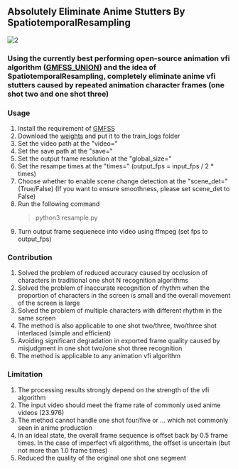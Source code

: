 ## Absolutely Eliminate Anime Stutters By SpatiotemporalResampling
![2](https://github.com/hyw-dev/SpatiotemporalResampling/assets/68835291/ea34db54-d717-499e-9861-55e02a7413af)


### Using the currently best performing open-source animation vfi algorithm ([GMFSS_UNION](https://github.com/98mxr/GMFSS_union)) and the idea of SpatiotemporalResampling, completely eliminate anime vfi stutters caused by repeated animation character frames (one shot two and one shot three)

### Usage
1. Install the requirement of [GMFSS](https://github.com/hyw-dev/GMFSS)
2. Download the [weights](https://drive.google.com/drive/folders/1ghfxbyB4vWmcm4qKKFIzAEOI9CXiI9wq?usp=share_link) and put it to the train_logs folder
3. Set the video path at the "video="
4. Set the save path at the "save="
5. Set the output frame resolution at the "global_size="
6. Set the resampe times at the "times=" (output_fps = input_fps / 2 * times)
7. Choose whether to enable scene change detection at the "scene_det=" (True/False) (If you want to ensure smoothness, please set scene_det to False)
8. Run the following command
   > python3 resample.py
10. Turn output frame sequenece into video using ffmpeg (set fps to output_fps)

### Contribution
1. Solved the problem of reduced accuracy caused by occlusion of characters in traditional one shot N recognition algorithms
2. Solved the problem of inaccurate recognition of rhythm when the proportion of characters in the screen is small and the overall movement of the screen is large
3. Solved the problem of multiple characters with different rhythm in the same screen
4. The method is also applicable to one shot two/three, two/three shot interlaced (simple and efficient)
5. Avoiding significant degradation in exported frame quality caused by misjudgment in one shot two/one shot three recognition
6. The method is applicable to any animation vfi algorithm

###  Limitation
1. The processing results strongly depend on the strength of the vfi algorithm
2. The input video should meet the frame rate of commonly used anime videos (23.976)
3. The method cannot handle one shot four/five or ... which not commonly seen in anime production
4. In an ideal state, the overall frame sequence is offset back by 0.5 frame times. In the case of imperfect vfi algorithms, the offset is uncertain (but not more than 1.0 frame times)
5. Reduced the quality of the original one shot one segment

